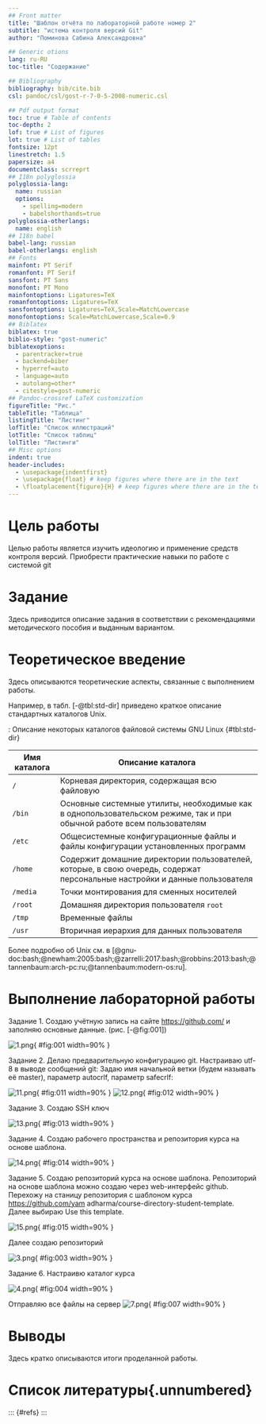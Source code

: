 ```yaml
---
## Front matter
title: "Шаблон отчёта по лабораторной работе номер 2"
subtitle: "истема контроля версий Git"
author: "Поминова Сабина Александровна"

## Generic otions
lang: ru-RU
toc-title: "Содержание"

## Bibliography
bibliography: bib/cite.bib
csl: pandoc/csl/gost-r-7-0-5-2008-numeric.csl

## Pdf output format
toc: true # Table of contents
toc-depth: 2
lof: true # List of figures
lot: true # List of tables
fontsize: 12pt
linestretch: 1.5
papersize: a4
documentclass: scrreprt
## I18n polyglossia
polyglossia-lang:
  name: russian
  options:
	- spelling=modern
	- babelshorthands=true
polyglossia-otherlangs:
  name: english
## I18n babel
babel-lang: russian
babel-otherlangs: english
## Fonts
mainfont: PT Serif
romanfont: PT Serif
sansfont: PT Sans
monofont: PT Mono
mainfontoptions: Ligatures=TeX
romanfontoptions: Ligatures=TeX
sansfontoptions: Ligatures=TeX,Scale=MatchLowercase
monofontoptions: Scale=MatchLowercase,Scale=0.9
## Biblatex
biblatex: true
biblio-style: "gost-numeric"
biblatexoptions:
  - parentracker=true
  - backend=biber
  - hyperref=auto
  - language=auto
  - autolang=other*
  - citestyle=gost-numeric
## Pandoc-crossref LaTeX customization
figureTitle: "Рис."
tableTitle: "Таблица"
listingTitle: "Листинг"
lofTitle: "Список иллюстраций"
lotTitle: "Список таблиц"
lolTitle: "Листинги"
## Misc options
indent: true
header-includes:
  - \usepackage{indentfirst}
  - \usepackage{float} # keep figures where there are in the text
  - \floatplacement{figure}{H} # keep figures where there are in the text
---
```


# Цель работы

Целью работы является изучить идеологию и применение средств контроля
версий. Приобрести практические навыки по работе с системой git

# Задание

Здесь приводится описание задания в соответствии с рекомендациями
методического пособия и выданным вариантом.

# Теоретическое введение

Здесь описываются теоретические аспекты, связанные с выполнением работы.

Например, в табл. [-@tbl:std-dir] приведено краткое описание стандартных каталогов Unix.

: Описание некоторых каталогов файловой системы GNU Linux {#tbl:std-dir}

| Имя каталога | Описание каталога                                                                                                          |
|--------------|----------------------------------------------------------------------------------------------------------------------------|
| `/`          | Корневая директория, содержащая всю файловую                                                                               |
| `/bin `      | Основные системные утилиты, необходимые как в однопользовательском режиме, так и при обычной работе всем пользователям     |
| `/etc`       | Общесистемные конфигурационные файлы и файлы конфигурации установленных программ                                           |
| `/home`      | Содержит домашние директории пользователей, которые, в свою очередь, содержат персональные настройки и данные пользователя |
| `/media`     | Точки монтирования для сменных носителей                                                                                   |
| `/root`      | Домашняя директория пользователя  `root`                                                                                   |
| `/tmp`       | Временные файлы                                                                                                            |
| `/usr`       | Вторичная иерархия для данных пользователя                                                                                 |

Более подробно об Unix см. в [@gnu-doc:bash;@newham:2005:bash;@zarrelli:2017:bash;@robbins:2013:bash;@tannenbaum:arch-pc:ru;@tannenbaum:modern-os:ru].

# Выполнение лабораторной работы

Задание 1.
Создаю учётную запись на сайте https://github.com/ и заполняю основные
данные. (рис. [-@fig:001])

![1.png](image/1.png){ #fig:001 width=90% }

Задание 2.
Делаю предварительную конфигурацию git. Настраиваю utf-8 в выводе сообщений git:
Задаю имя начальной ветки (будем называть её master), параметр autocrlf, параметр
safecrlf:

![11.png](image/11.png){ #fig:011 width=90% }
![12.png](image/12.png){ #fig:012 width=90% }

Задание 3.
Создаю SSH ключ

![13.png](image/13.png){ #fig:013 width=90% }

Задание 4.
Создаю рабочего пространства и репозитория курса на
основе шаблона.

![14.png](image/14.png){ #fig:014 width=90% }

Задание 5.
Создаю репозиторий курса на основе шаблона.
Репозиторий на основе шаблона можно создаю через web-интерфейс github.
Перехожу на станицу репозитория с шаблоном курса https://github.com/yam
adharma/course-directory-student-template.
Далее выбираю Use this template.

![15.png](image/15.png){ #fig:015 width=90% }

Далее создаю репозиторий

![3.png](image/3.png){ #fig:003 width=90% }

Задание 6.
Настраивю каталог курса

![4.png](image/4.png){ #fig:004 width=90% }

Отправляю все файлы на сервер 
![7.png](image/7.png){ #fig:007 width=90% }
# Выводы

Здесь кратко описываются итоги проделанной работы.

# Список литературы{.unnumbered}

::: {#refs}
:::
